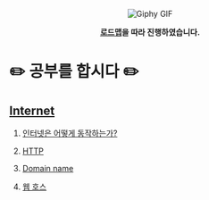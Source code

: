 <p align="center">
    <img src="https://media.giphy.com/media/fhAwk4DnqNgw8/giphy.gif" alt="Giphy GIF">
</p>
<p align="center"><strong><a href="https://roadmap.sh/frontend">로드맵</a>을 따라 진행하였습니다.</strong></p>

# ✏️ 공부를 합시다 ✏️
## [Internet](https://github.com/smnm1998/goingToStudy/tree/main/Internet)
1. <p><a href="https://github.com/smnm1998/goingToStudy/blob/main/Internet/%EC%9D%B8%ED%84%B0%EB%84%B7%EC%9D%80%20%EC%96%B4%EB%96%BB%EA%B2%8C%20%EB%8F%99%EC%9E%91%ED%95%98%EB%8A%94%EA%B0%80%3F.md">인터넷은 어떻게 동작하는가?</a></p>
2. <p><a href="https://github.com/smnm1998/goingToStudy/blob/main/Internet/HTTP.md">HTTP</a></p>
3. <p><a href="https://github.com/smnm1998/goingToStudy/blob/main/Internet/Domain%20name.md">Domain name</a></p>
4. <p><a href="https://github.com/smnm1998/goingToStudy/blob/main/Internet/%EC%9B%B9%20%ED%98%B8%EC%8A%A4%ED%8C%85.md">웹 호스</a></p>
